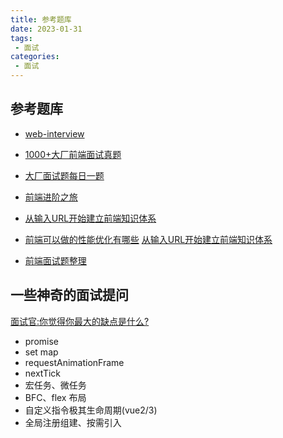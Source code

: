 ```yaml
---
title: 参考题库
date: 2023-01-31
tags:
 - 面试
categories: 
 - 面试
---
```


## 参考题库

- [web-interview](https://github.com/febobo/web-interview)
- [1000+大厂前端面试真题](https://lgwebdream.github.io/FE-Interview/vue/#vue%E9%A2%98%E7%9B%AE%E6%B1%87%E6%80%BB)

- [大厂面试题每日一题](https://q.shanyue.tech/fe/)

- [前端进阶之旅](https://interview.poetries.top/docs/base.html)
  
- [从输入URL开始建立前端知识体系](https://juejin.cn/post/6935232082482298911)

- [前端可以做的性能优化有哪些](https://juejin.cn/post/7194400984490049573)
[从输入URL开始建立前端知识体系](https://juejin.cn/post/6935232082482298911)
- [前端面试题整理](http://fanyouf.gitee.io/interview/nb/03.html#%E4%BA%8C%E3%80%81%E5%AE%9E%E7%8E%B0%E6%96%B9%E5%BC%8F)

## 一些神奇的面试提问

[面试官:你觉得你最大的缺点是什么?](https://juejin.cn/post/7120805355042373662)


- promise
- set map
- requestAnimationFrame
- nextTick
- 宏任务、微任务
- BFC、flex 布局
- 自定义指令极其生命周期(vue2/3)
- 全局注册组建、按需引入
